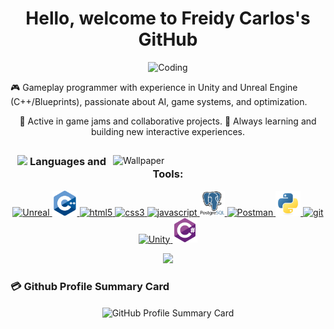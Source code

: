 <div align="center">

<h1>Hello, welcome to Freidy Carlos's GitHub</h1>

<img alt="Coding" width="50" src="https://s14.gifyu.com/images/bND8l.gif">

</div>


🎮 Gameplay programmer with experience in Unity and Unreal Engine (C++/Blueprints), passionate about AI, game systems, and optimization.

<p align= "center">
  📌 Active in game jams and collaborative projects.
  🔗 Always learning and building new interactive experiences.
</p>

##

 <img align="right" width="340" alt="Wallpaper" src="https://i.pinimg.com/736x/4c/65/5c/4c655cbf549069dbe31fbf8ab4319c15.jpg"/> 

<h3 align="center"><img src = "https://media2.giphy.com/media/QssGEmpkyEOhBCb7e1/giphy.gif?cid=ecf05e47a0n3gi1bfqntqmob8g9aid1oyj2wr3ds3mg700bl&rid=giphy.gif" width = 21px> Languages and Tools: </h3>


<p align="center"> 

  <a href="" target="_blank"> 
    <img src="https://skillicons.dev/icons?i=unreal" alt="Unreal" width="40" height="40"/>
  </a>

  <a href="" target="_blank"> 
    <img src="https://github.com/devicons/devicon/blob/master/icons/cplusplus/cplusplus-original.svg" alt="C++" width="40" height="40"/>
  </a>
  
  <a href="" target="_blank"> 
    <img src="https://img.icons8.com/color/48/000000/html-5--v1.png" alt="html5" width="40" height="40"/> 
  </a>
  
  <a href="" target="_blank"> 
    <img src="https://img.icons8.com/color/48/000000/css3.png" alt="css3" width="40" height="40"/> 
  </a>

  <a href="" target="_blank"> 
    <img src="https://skillicons.dev/icons?i=js" alt="javascript" width="40" height="40"/> 
  </a> 
  
  <a href="" target="_blank"> 
    <img src="https://raw.githubusercontent.com/devicons/devicon/master/icons/postgresql/postgresql-original-wordmark.svg" alt="PostgreSQL" width="40" height="40"/>
  </a>

  <a href="" target="_blank"> 
    <img src="https://user-images.githubusercontent.com/25181517/192109061-e138ca71-337c-4019-8d42-4792fdaa7128.png" alt="Postman" width="40" height="40"/>
  </a>
  
  <a href="" target="_blank"> 
    <img src="https://raw.githubusercontent.com/devicons/devicon/master/icons/python/python-original.svg" alt="Python" width="40" height="40"/> 
  </a>  
  
  <a href="" target="_blank"> 
    <img src="https://www.vectorlogo.zone/logos/git-scm/git-scm-icon.svg" alt="git" width="40" height="40"/>
  </a>

  <a href="" target="_blank"> 
    <img src="https://skillicons.dev/icons?i=unity" alt="Unity" width="40" height="40"/>
  </a>

  <a href="" target="_blank"> 
    <img src="https://github.com/devicons/devicon/blob/master/icons/csharp/csharp-original.svg" alt="C#" width="40" height="40"/>
  </a>
  
</p>

<p align= "center">
  <img height= "150" src="https://github-readme-stats.vercel.app/api/top-langs/?username=FreidyCarlos&theme=react&layout=compact"/>
</p>

 ### 💳 Github Profile Summary Card

<p align= "center">
  <img
    align="center"
    width="540"
    alt="GitHub Profile Summary Card"
    src="https://github-profile-summary-cards.vercel.app/api/cards/profile-details?username=FreidyCarlos&theme=github_dark"
  />
  
  <br clear="both"/>
</p>
